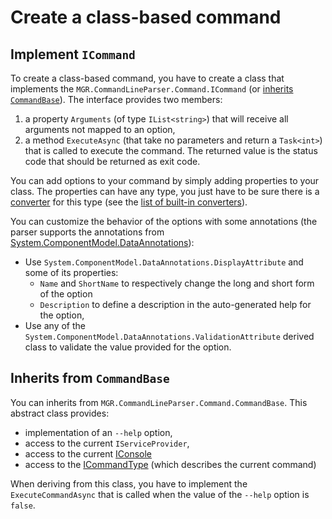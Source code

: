 ﻿# Create a class-based command

## Implement `ICommand`

To create a class-based command, you have to create a class that implements the `MGR.CommandLineParser.Command.ICommand` (or [inherits `CommandBase`](#Inherits-from-CommandBase)).
The interface provides two members:

1. a property `Arguments` (of type `IList<string>`) that will receive all arguments not mapped to an option,
2. a method `ExecuteAsync` (that take no parameters and return a `Task<int>`) that is called to execute the command. The returned value is the status code that should be returned as exit code.

You can add options to your command by simply adding properties to your class.
The properties can have any type, you just have to be sure there is a [converter](../extensibility/converter.md) for this type (see the [list of built-in converters](../extensibility/built-in-converters.md)).

You can customize the behavior of the options with some annotations (the parser supports the annotations from [System.ComponentModel.DataAnnotations](https://docs.microsoft.com/dotnet/api/system.componentmodel.dataannotations)):

- Use `System.ComponentModel.DataAnnotations.DisplayAttribute` and some of its properties:
  - `Name` and `ShortName` to respectively change the long and short form of the option
  - `Description` to define a description in the auto-generated help for the option,
- Use any of the `System.ComponentModel.DataAnnotations.ValidationAttribute` derived class to validate the value provided for the option.

## Inherits from `CommandBase`
You can inherits from `MGR.CommandLineParser.Command.CommandBase`.
This abstract class provides:

- implementation of an `--help` option,
- access to the current `IServiceProvider`,
- access to the current [IConsole](../console.md)
- access to the [ICommandType](../extensibility/icommandtype.md) (which describes the current command)


When deriving from this class, you have to implement the `ExecuteCommandAsync` that is called when the value of the `--help` option is ```false```.

